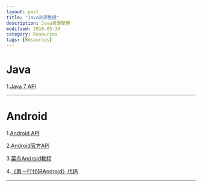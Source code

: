 ```yaml
---
layout: post
title: "Java资源整理"
description: Java资源整理
modified: 2018-05-30
category: Resources
tags: [Resources]
---
```


# Java

1.[Java 7 API](http://docs.oracle.com/javase/7/docs/api/)

<hr>

# Android

1.[Android API](http://www.android-doc.com/reference/packages.html)

2.[Android官方API](https://developer.android.google.cn/reference/packages.html)

3.[菜鸟Android教程](http://www.runoob.com/w3cnote/android-tutorial-intro.html)

4.[《第一行代码Android》代码](https://github.com/guolindev/booksource)

<hr>
